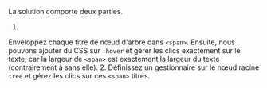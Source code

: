 La solution comporte deux parties.

1.
Enveloppez chaque titre de nœud d'arbre dans `<span>`.
Ensuite, nous pouvons ajouter du CSS sur `:hover` et gérer les clics exactement sur le texte, car la largeur de `<span>` est exactement la largeur du texte (contrairement à sans elle).
2.
Définissez un gestionnaire sur le nœud racine `tree` et gérez les clics sur ces `<span>` titres.
